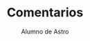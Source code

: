 ---
title: 'Comentarios'
pubDate: 2022-07-01
description: 'Este es la primera publicación de mi nuevo blog Astro.'
author: 'Alumno de Astro'
---